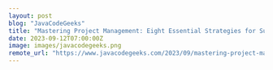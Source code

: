 ```yaml
---
layout: post
blog: "JavaCodeGeeks"
title: "Mastering Project Management: Eight Essential Strategies for Success"
date: 2023-09-12T07:00:00Z
image: images/javacodegeeks.png
remote_url: "https://www.javacodegeeks.com/2023/09/mastering-project-management-eight-essential-strategies-for-success.html"
---
```

